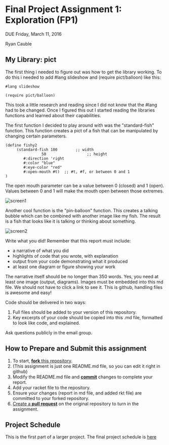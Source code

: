 # Final Project Assignment 1: Exploration (FP1)
DUE Friday, March 11, 2016

Ryan Cauble

## My Library: pict

The first thing i needed to figure out was how to get the library working.
To do this i needed to add #lang slideshow and (require pict/balloon) like this:
```
#lang slideshow

(require pict/balloon)
```
This took a little research and reading since I did not know that the #lang had to
be changed. Once I figured this out I started reading the libraries functions and 
learned about their capabilities.

The first function I decided to play around with was the "standard-fish" function. 
This function creates a pict of a fish that can be manipulated by changing certain
parameters. 
```
(define fishy2
     (standard-fish	100        ;; width	 	 	 	 
 	 	        50	                ;; height	 	 	 
 	 	#:direction 'right  	 	 	 	 
 	 	#:color "blue"	 	 	 	 
 	 	#:eye-color "red"	 	 	 	 
 	 	#:open-mouth #t)  ;; #t, #f, or between 0 and 1
)
```
The open mouth parameter can be a value between 0 (closed) and 1 (open). 
Values between 0 and 1 will make the mouth open between those extremes.


![screen1](https://cloud.githubusercontent.com/assets/17748575/13704660/ffe0dc9a-e76a-11e5-93f7-fadcea4292be.png)




Another cool function is the "pin-balloon" function. This creates a talking bubble which can be combined with 
another image like my fish. The result is a fish that looks like it is talking or thinking about something. 

![screen2](https://cloud.githubusercontent.com/assets/17748575/13705038/fb24ad74-e76c-11e5-940c-262526c4eb8f.png)






Write what you did!
Remember that this report must include:

* a narrative of what you did
* highlights of code that you wrote, with explanation
* output from your code demonstrating what it produced
* at least one diagram or figure showing your work

The narrative itself should be no longer than 350 words. Yes, you need at least one image (output, diagrams). Images must be embedded into this md file. We should not have to click a link to see it. This is github, handling files is awesome and easy!

Code should be delivered in two ways:

1. Full files should be added to your version of this repository.
1. Key excerpts of your code should be copied into this .md file, formatted to look like code, and explained.

Ask questions publicly in the email group.

## How to Prepare and Submit this assignment

1. To start, [**fork** this repository][forking]. 
  2. (This assignment is just one README.md file, so you can edit it right in github)
1. Modify the README.md file and [**commit**][ref-commit] changes to complete your report.
1. Add your racket file to the repository. 
1. Ensure your changes (report in md file, and added rkt file) are committed to your forked repository.
1. [Create a **pull request**][pull-request] on the original repository to turn in the assignment.

## Project Schedule
This is the first part of a larger project. The final project schedule is [here][schedule]

<!-- Links -->
[schedule]: https://github.com/oplS16projects/FP-Schedule
[markdown]: https://help.github.com/articles/markdown-basics/
[forking]: https://guides.github.com/activities/forking/
[ref-clone]: http://gitref.org/creating/#clone
[ref-commit]: http://gitref.org/basic/#commit
[ref-push]: http://gitref.org/remotes/#push
[pull-request]: https://help.github.com/articles/creating-a-pull-request
